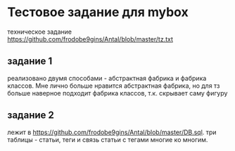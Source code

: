 # Тестовое задание для mybox
техническое задание https://github.com/frodobe9gins/Antal/blob/master/tz.txt
## задание 1
реализовано двумя способами - абстрактная фабрика и фабрика классов. Мне лично больше нравится абстрактная фабрика, но для тз больше наверное подходит фабрика классов, т.к. скрывает саму фигуру
## задание 2
лежит в https://github.com/frodobe9gins/Antal/blob/master/DB.sql. три таблицы - статьи, теги и связь статьи с тегами многие ко многим.

